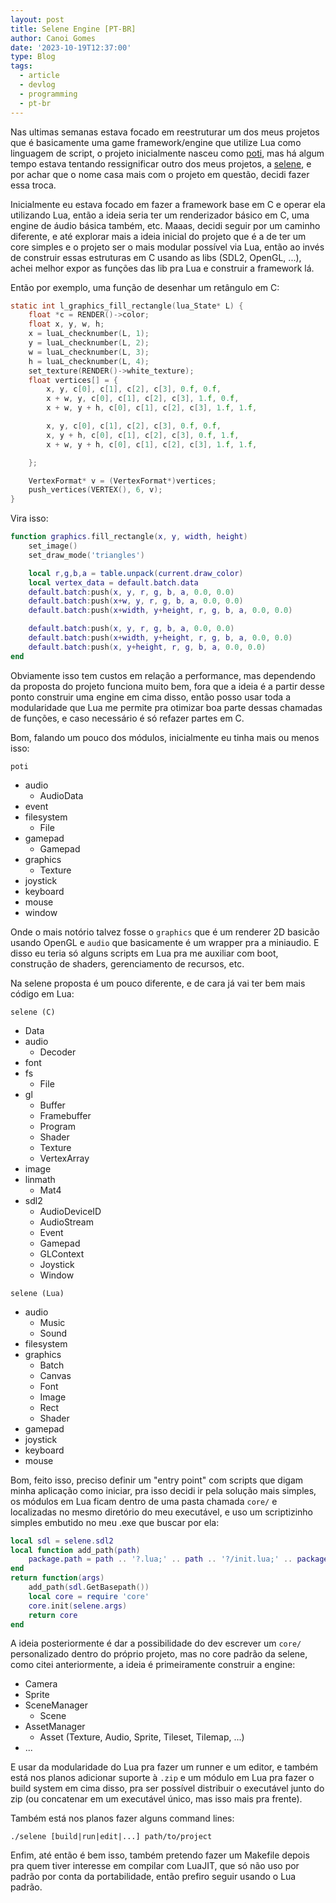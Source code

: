 ```yaml
---
layout: post
title: Selene Engine [PT-BR]
author: Canoi Gomes
date: '2023-10-19T12:37:00'
type: Blog
tags:
  - article
  - devlog
  - programming
  - pt-br
---
```


Nas ultimas semanas estava focado em reestruturar um dos meus projetos que é basicamente uma game framework/engine que utilize Lua como linguagem de script, o projeto inicialmente nasceu como [poti](https://github.com/canoi12/poti), mas há algum tempo estava tentando ressignificar outro dos meus projetos, a [selene](https://github.com/canoi12/selene), e por achar que o nome casa mais com o projeto em questão, decidi fazer essa troca.

Inicialmente eu estava focado em fazer a framework base em C e operar ela utilizando Lua, então a ideia seria ter um renderizador básico em C, uma engine de áudio básica também, etc. Maaas, decidi seguir por um caminho diferente, e até explorar mais a ideia inicial do projeto que é a de ter um core simples e o projeto ser o mais modular possível via Lua, então ao invés de construir essas estruturas em C usando as libs (SDL2, OpenGL, ...), achei melhor expor as funções das lib pra Lua e construir a framework lá.

Então por exemplo, uma função de desenhar um retângulo em C:
```c
static int l_graphics_fill_rectangle(lua_State* L) {
	float *c = RENDER()->color;
	float x, y, w, h;
	x = luaL_checknumber(L, 1);
	y = luaL_checknumber(L, 2);
	w = luaL_checknumber(L, 3);
	h = luaL_checknumber(L, 4);
	set_texture(RENDER()->white_texture);
	float vertices[] = {
		x, y, c[0], c[1], c[2], c[3], 0.f, 0.f,
		x + w, y, c[0], c[1], c[2], c[3], 1.f, 0.f,
		x + w, y + h, c[0], c[1], c[2], c[3], 1.f, 1.f,

		x, y, c[0], c[1], c[2], c[3], 0.f, 0.f,
		x, y + h, c[0], c[1], c[2], c[3], 0.f, 1.f,
		x + w, y + h, c[0], c[1], c[2], c[3], 1.f, 1.f,

    };

	VertexFormat* v = (VertexFormat*)vertices;
	push_vertices(VERTEX(), 6, v);
}
```

Vira isso:
```lua
function graphics.fill_rectangle(x, y, width, height)
	set_image()
	set_draw_mode('triangles')

	local r,g,b,a = table.unpack(current.draw_color)
	local vertex_data = default.batch.data
	default.batch:push(x, y, r, g, b, a, 0.0, 0.0)
	default.batch:push(x+w, y, r, g, b, a, 0.0, 0.0)
	default.batch:push(x+width, y+height, r, g, b, a, 0.0, 0.0)

	default.batch:push(x, y, r, g, b, a, 0.0, 0.0)
	default.batch:push(x+width, y+height, r, g, b, a, 0.0, 0.0)
	default.batch:push(x, y+height, r, g, b, a, 0.0, 0.0)
end
```

Obviamente isso tem custos em relação a performance, mas dependendo da proposta do projeto funciona muito bem, fora que a ideia é a partir desse ponto construir uma engine em cima disso, então posso usar toda a modularidade que Lua me permite pra otimizar boa parte dessas chamadas de funções, e caso necessário é só refazer partes em C.

Bom, falando um pouco dos módulos, inicialmente eu tinha mais ou menos isso:

`poti`

- audio
	- AudioData
- event
- filesystem
	- File
- gamepad
	- Gamepad
- graphics
	- Texture
- joystick
- keyboard
- mouse
- window

Onde o mais notório talvez fosse o `graphics` que é um renderer 2D basicão usando OpenGL e `audio` que basicamente é um wrapper pra a miniaudio. E disso eu teria só alguns scripts em Lua pra me auxiliar com boot, construção de shaders, gerenciamento de recursos, etc.

Na selene proposta é um pouco diferente, e de cara já vai ter bem mais código em Lua:

`selene (C)`

- Data
- audio
	- Decoder
- font
- fs
	- File
- gl
	- Buffer
	- Framebuffer
	- Program
	- Shader
	- Texture
	- VertexArray
- image
- linmath
	- Mat4
- sdl2
	- AudioDeviceID
	- AudioStream
	- Event
	- Gamepad
	- GLContext
	- Joystick
	- Window

`selene (Lua)`

- audio
	- Music
	- Sound
- filesystem
- graphics
	- Batch
	- Canvas
	- Font
	- Image
	- Rect
	- Shader
- gamepad
- joystick
- keyboard
- mouse

Bom, feito isso, preciso definir um "entry point" com scripts que digam minha aplicação como iniciar, pra isso decidi ir pela solução mais simples, os módulos em Lua ficam dentro de uma pasta chamada `core/` e localizadas no mesmo diretório do meu executável, e uso um scriptizinho simples embutido no meu .exe que buscar por ela:

```lua
local sdl = selene.sdl2
local function add_path(path)
    package.path = path .. '?.lua;' .. path .. '?/init.lua;' .. package.path
end
return function(args)
	add_path(sdl.GetBasepath())
	local core = require 'core'
	core.init(selene.args)
	return core
end
```

A ideia posteriormente é dar a possibilidade do dev escrever um `core/` personalizado dentro do próprio projeto, mas no core padrão da selene, como citei anteriormente, a ideia é primeiramente construir a engine:

- Camera
- Sprite
- SceneManager
	- Scene
- AssetManager
	- Asset (Texture, Audio, Sprite, Tileset, Tilemap, ...)
- ...

E usar da modularidade do Lua pra fazer um runner e um editor, e também está nos planos adicionar suporte à `.zip` e um módulo em Lua pra fazer o build system em cima disso, pra ser possível distribuir o executável junto do zip (ou concatenar em um executável único, mas isso mais pra frente).

Também está nos planos fazer alguns command lines:

`./selene [build|run|edit|...] path/to/project`

Enfim, até então é bem isso, também pretendo fazer um Makefile depois pra quem tiver interesse em compilar com LuaJIT, que só não uso por padrão por conta da portabilidade, então prefiro seguir usando o Lua padrão.
